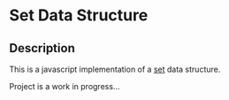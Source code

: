 # Set Data Structure

## Description

This is a javascript implementation of a
[set](http://en.wikipedia.org/wiki/Set_%28abstract_data_type%29)
data structure.

Project is a work in progress...
